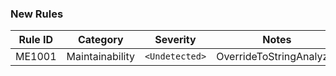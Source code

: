 ﻿### New Rules

Rule ID | Category | Severity | Notes
--------|----------|----------|--------------------
ME1001 | Maintainability | `<Undetected>` | OverrideToStringAnalyzer
